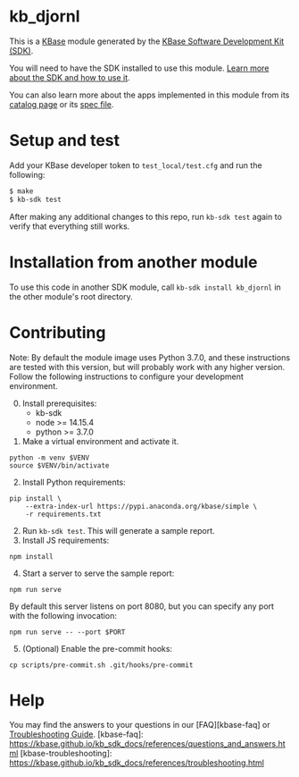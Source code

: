 # kb_djornl

This is a [KBase](https://kbase.us) module generated by the [KBase Software
Development Kit (SDK)](https://github.com/kbase/kb_sdk).

You will need to have the SDK installed to use this module. [Learn more about
the SDK and how to use it](https://kbase.github.io/kb_sdk_docs/).

You can also learn more about the apps implemented in this module from its
[catalog page](https://narrative.kbase.us/#catalog/modules/kb_djornl) or its
[spec file](kb_djornl.spec).

# Setup and test

Add your KBase developer token to `test_local/test.cfg` and run the following:

```bash
$ make
$ kb-sdk test
```

After making any additional changes to this repo, run `kb-sdk test` again to
verify that everything still works.

# Installation from another module

To use this code in another SDK module, call `kb-sdk install kb_djornl` in the
other module's root directory.

# Contributing

Note: By default the module image uses Python 3.7.0, and these instructions are
tested with this version, but will probably work with any higher version.
Follow the following instructions to configure your development environment.

0. Install prerequisites:
    - kb-sdk
    - node >= 14.15.4
    - python >= 3.7.0
1. Make a virtual environment and activate it.
```
python -m venv $VENV
source $VENV/bin/activate
```
2. Install Python requirements:
```
pip install \
    --extra-index-url https://pypi.anaconda.org/kbase/simple \
    -r requirements.txt
```
2. Run `kb-sdk test`. This will generate a sample report.
3. Install JS requirements:
```
npm install
```
4. Start a server to serve the sample report:
```
npm run serve
```
By default this server listens on port 8080, but you can specify any port with
the following invocation:
```
npm run serve -- --port $PORT
```
5. (Optional) Enable the pre-commit hooks:
```
cp scripts/pre-commit.sh .git/hooks/pre-commit
```

# Help

You may find the answers to your questions in our [FAQ][kbase-faq] or
[Troubleshooting Guide](kbase-troubleshooting).
[kbase-faq]: https://kbase.github.io/kb_sdk_docs/references/questions_and_answers.html
[kbase-troubleshooting]: https://kbase.github.io/kb_sdk_docs/references/troubleshooting.html
